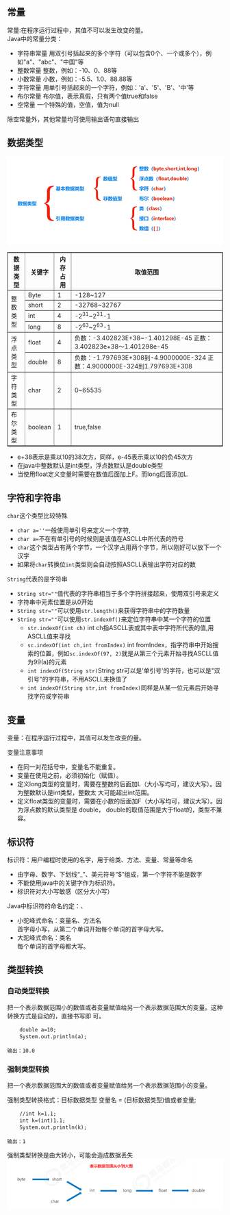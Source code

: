 ## 常量
常量:在程序运行过程中，其值不可以发生改变的量。  
Java中的常量分类：
* 字符串常量 用双引号括起来的多个字符（可以包含0个、一个或多个），例如"a"、"abc"、"中国"等
* 整数常量 整数，例如：-10、0、88等
* 小数常量 小数，例如：-5.5、1.0、88.88等
* 字符常量 用单引号括起来的一个字符，例如：'a'、'5'、'B'、'中'等
* 布尔常量 布尔值，表示真假，只有两个值true和false
* 空常量 一个特殊的值，空值，值为null  

除空常量外，其他常量均可使用输出语句直接输出

## 数据类型

![](image/数据类型分类.png)
<table border="1" cellspacing="0" cellpadding="0">
        <tr>
            <th>数据类型</th>
            <th>关键字</th>
            <th>内存占用</th>
            <th>取值范围</th>
        </tr>
        <tr>
            <td rowspan="4">整数类型</td>
            <td>Byte</td>
            <td>1</td>
            <td>-128~127</td>
        </tr>
        <tr>
            <td>short</td>
            <td>2</td>
            <td>-32768~32767</td>
        </tr>
        <tr>
            <td>int</td>
            <td>4</td>
            <td>-2<sup>31</sup>~2<sup>31</sup>-1</td>
        </tr>
        <tr>
            <td>long</td>
            <td>8</td>
            <td>-2<sup>63</sup>~2<sup>63</sup>-1</td>
        </tr>
        <tr>
            <td rowspan="2">浮点类型</td>
            <td>float</td>
            <td>4</td>
            <td>负数：-3.402823E+38~-1.401298E-45 正数：3.402823e+38～1.401298e-45</td>
        </tr>
        <tr>
            <td>double</td>
            <td>8</td>
            <td>负数：-1.797693E+308到-4.9000000E-324 正数：4.9000000E-324到1.797693E+308</td>
        </tr>
        <tr>
            <td>字符类型</td>
            <td>char</td>
            <td>2</td>
            <td>0~65535</td>
        </tr>
        <tr>
            <td>布尔类型</td>
            <td>boolean</td>
            <td>1</td>
            <td>true,false</td>
        </tr>
    </table>

- e+38表示是乘以10的38次方，同样，e-45表示乘以10的负45次方
- 在java中整数默认是int类型，浮点数默认是double类型
- 当使用float定义变量时需要在数值后面加上F。而long后面添加L.

## 字符和字符串

`char`这个类型比较特殊
- `char a=''`一般使用单引号来定义一个字符,
- `char a=`不在有单引号的时候则是该值在ASCLL中所代表的符号
- `char`这个类型占有两个字节，一个汉字占用两个字节，所以刚好可以放下一个汉字
- 如果将`char`转换位`int`类型则会自动按照ASCLL表输出字符对应的数


`String`代表的是字符串
- `String str=""`值代表的字符串相当于多个字符拼接起来，使用双引号来定义
- 字符串中元素位置是从0开始
- `String str=""`可以使用`str.length()`来获得字符串中的字符数量
- `String str=""`可以使用`str.index0f()`来定位字符串中某一个字符的位置
  - `str.index0f(int ch)` int ch指ASCLL表或其中表中字符所代表的值,用ASCLL值来寻找
  - `sc.indexOf(int ch,int fromIndex)` int fromIndex，指字符串中开始搜索的位置，例如`sc.indexOf(97, 2)`就是从第三个元素开始寻找ASCLL值为99(a)的元素
  - `int indexOf(String str)`String str可以是'单引号'的字符，也可以是"双引号"的字符串，不用ASCLL来换值了
  - `int indexOf(String str,int fromIndex)`同样是从某一位元素后开始寻找字符或字符串

## 变量
变量：在程序运行过程中，其值可以发生改变的量。  


变量注意事项

* 在同一对花括号中，变量名不能重复。
*  变量在使用之前，必须初始化（赋值）。
*  定义long类型的变量时，需要在整数的后面加L（大小写均可，建议大写）。因为整数默认是int类型，整数太
大可能超出int范围。
* 定义float类型的变量时，需要在小数的后面加F（大小写均可，建议大写）。因为浮点数的默认类型是
double， double的取值范围是大于float的，类型不兼容。


## 标识符
标识符：用户编程时使用的名字，用于给类、方法、变量、常量等命名

* 由字母、数字、下划线“_”、美元符号“$”组成，第一个字符不能是数字
* 不能使用java中的关键字作为标识符。
* 标识符对大小写敏感（区分大小写）
  
Java中标识符的命名约定：、
* 小驼峰式命名：变量名、方法名  
首字母小写，从第二个单词开始每个单词的首字母大写。
* 大驼峰式命名：类名  
每个单词的首字母都大写。



## 类型转换

### 自动类型转换
把一个表示数据范围小的数值或者变量赋值给另一个表示数据范围大的变量。这种转换方式是自动的，直接书写即
可。


        double a=10;
        System.out.println(a);

    输出：10.0

### 强制类型转换
把一个表示数据范围大的数值或者变量赋值给另一个表示数据范围小的变量。   

强制类型转换格式：目标数据类型 变量名 = (目标数据类型)值或者变量;


        //int k=1.1;
        int k=(int)1.1;
        System.out.println(k);

    输出：1

强制类型转换是由大转小，可能会造成数据丢失
![](image/数据类型大小.png)